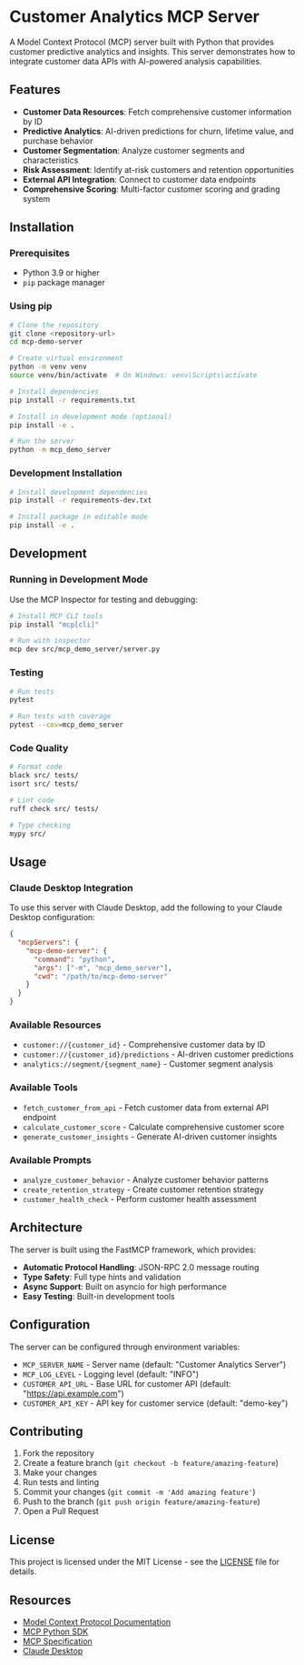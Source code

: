 # Customer Analytics MCP Server

A Model Context Protocol (MCP) server built with Python that provides customer predictive analytics and insights. This server demonstrates how to integrate customer data APIs with AI-powered analysis capabilities.

## Features

- **Customer Data Resources**: Fetch comprehensive customer information by ID
- **Predictive Analytics**: AI-driven predictions for churn, lifetime value, and purchase behavior
- **Customer Segmentation**: Analyze customer segments and characteristics
- **Risk Assessment**: Identify at-risk customers and retention opportunities
- **External API Integration**: Connect to customer data endpoints
- **Comprehensive Scoring**: Multi-factor customer scoring and grading system

## Installation

### Prerequisites

- Python 3.9 or higher
- `pip` package manager

### Using pip

```bash
# Clone the repository
git clone <repository-url>
cd mcp-demo-server

# Create virtual environment
python -m venv venv
source venv/bin/activate  # On Windows: venv\Scripts\activate

# Install dependencies
pip install -r requirements.txt

# Install in development mode (optional)
pip install -e .

# Run the server
python -m mcp_demo_server
```

### Development Installation

```bash
# Install development dependencies
pip install -r requirements-dev.txt

# Install package in editable mode
pip install -e .
```

## Development

### Running in Development Mode

Use the MCP Inspector for testing and debugging:

```bash
# Install MCP CLI tools
pip install "mcp[cli]"

# Run with inspector
mcp dev src/mcp_demo_server/server.py
```

### Testing

```bash
# Run tests
pytest

# Run tests with coverage
pytest --cov=mcp_demo_server
```

### Code Quality

```bash
# Format code
black src/ tests/
isort src/ tests/

# Lint code
ruff check src/ tests/

# Type checking
mypy src/
```

## Usage

### Claude Desktop Integration

To use this server with Claude Desktop, add the following to your Claude Desktop configuration:

```json
{
  "mcpServers": {
    "mcp-demo-server": {
      "command": "python",
      "args": ["-m", "mcp_demo_server"],
      "cwd": "/path/to/mcp-demo-server"
    }
  }
}
```

### Available Resources

- `customer://{customer_id}` - Comprehensive customer data by ID
- `customer://{customer_id}/predictions` - AI-driven customer predictions
- `analytics://segment/{segment_name}` - Customer segment analysis

### Available Tools

- `fetch_customer_from_api` - Fetch customer data from external API endpoint
- `calculate_customer_score` - Calculate comprehensive customer score
- `generate_customer_insights` - Generate AI-driven customer insights

### Available Prompts

- `analyze_customer_behavior` - Analyze customer behavior patterns
- `create_retention_strategy` - Create customer retention strategy
- `customer_health_check` - Perform customer health assessment

## Architecture

The server is built using the FastMCP framework, which provides:

- **Automatic Protocol Handling**: JSON-RPC 2.0 message routing
- **Type Safety**: Full type hints and validation
- **Async Support**: Built on asyncio for high performance
- **Easy Testing**: Built-in development tools

## Configuration

The server can be configured through environment variables:

- `MCP_SERVER_NAME` - Server name (default: "Customer Analytics Server")
- `MCP_LOG_LEVEL` - Logging level (default: "INFO")
- `CUSTOMER_API_URL` - Base URL for customer API (default: "https://api.example.com")
- `CUSTOMER_API_KEY` - API key for customer service (default: "demo-key")

## Contributing

1. Fork the repository
2. Create a feature branch (`git checkout -b feature/amazing-feature`)
3. Make your changes
4. Run tests and linting
5. Commit your changes (`git commit -m 'Add amazing feature'`)
6. Push to the branch (`git push origin feature/amazing-feature`)
7. Open a Pull Request

## License

This project is licensed under the MIT License - see the [LICENSE](LICENSE) file for details.

## Resources

- [Model Context Protocol Documentation](https://modelcontextprotocol.io/)
- [MCP Python SDK](https://github.com/modelcontextprotocol/python-sdk)
- [MCP Specification](https://spec.modelcontextprotocol.io/)
- [Claude Desktop](https://claude.ai/desktop) 